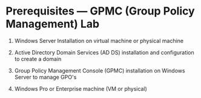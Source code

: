# Prerequisites — GPMC (Group Policy Management) Lab

1. Windows Server Installation on virtual machine or physical machine

2. Active Directory Domain Services (AD DS) installation and configuration to create a domain

3. Group Policy Management Console (GPMC) installation on Windows Server to manage GPO's

4. Windows Pro or Enterprise machine (VM or physical)